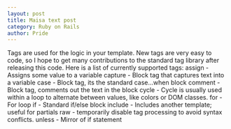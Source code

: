 ```yaml
---
layout: post
title: Maisa text post
category: Ruby on Rails
author: Pride
---
```


Tags are used for the logic in your template. New tags are very easy to code, so I hope to get many contributions to the standard tag library after releasing this code.
Here is a list of currently supported tags:
assign - Assigns some value to a variable
capture - Block tag that captures text into a variable
case - Block tag, its the standard case...when block
comment - Block tag, comments out the text in the block
cycle - Cycle is usually used within a loop to alternate between values, like colors or DOM classes.
for - For loop
if - Standard if/else block
include - Includes another template; useful for partials
raw - temporarily disable tag processing to avoid syntax conflicts.
unless - Mirror of if statement

